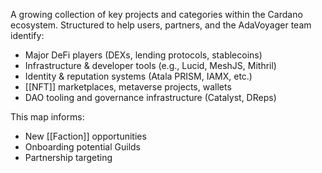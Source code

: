 A growing collection of key projects and categories within the Cardano ecosystem. Structured to help users, partners, and the AdaVoyager team identify:

- Major DeFi players (DEXs, lending protocols, stablecoins)
- Infrastructure & developer tools (e.g., Lucid, MeshJS, Mithril)
- Identity & reputation systems (Atala PRISM, IAMX, etc.)
- [[NFT]] marketplaces, metaverse projects, wallets
- DAO tooling and governance infrastructure (Catalyst, DReps)

This map informs:
- New [[Faction]] opportunities
- Onboarding potential Guilds
- Partnership targeting